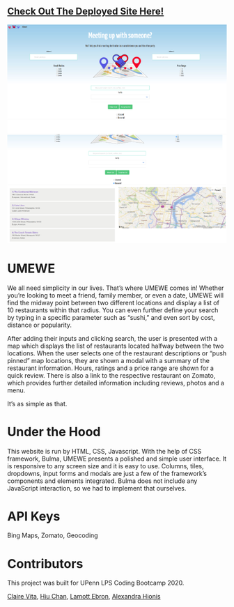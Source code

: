 ## [Check Out The Deployed Site Here!](https://oxfordblucher.github.io/Restaurant-Roulette/)

![Initial Page](/screenshots/initial_page.png "Initial Page")
![Sample Results](/screenshots/sample_results.png "Sample Results")

# UMEWE

We all need simplicity in our lives. That’s where UMEWE comes in! Whether you’re looking to meet a friend, family member, or even a date, UMEWE will find the midway point between two different locations and display a list of 10 restaurants within that radius. You can even further define your search by typing in a specific parameter such as “sushi,” and even sort by cost, distance or popularity. 

After adding their inputs and clicking search, the user is presented with a map which displays the list of restaurants located halfway between the two locations. When the user selects one of the restaurant descriptions or “push pinned” map locations, they are shown a modal with a summary of the restaurant information. Hours, ratings and a price range are shown for a quick review. There is also a link to the respective restaurant on Zomato, which provides further detailed information including reviews, photos and a menu. 

It’s as simple as that. 

# Under the Hood

This website is run by HTML, CSS, Javascript. With the help of CSS framework, Bulma, UMEWE presents a polished and simple user interface.  It is responsive to any screen size and it is easy to use. Columns, tiles, dropdowns, input forms and modals are just a few of the framework’s components and elements integrated. Bulma does not include any JavaScript interaction, so we had to implement that ourselves.




# API Keys

Bing Maps, Zomato, Geocoding

# Contributors

This project was built for UPenn LPS Coding Bootcamp 2020.

[Claire Vita]( https://github.com/clairevita), [Hiu Chan]( https://github.com/oxfordblucher), [Lamott Ebron]( https://github.com/lamottebron1), [Alexandra Hionis ]( https://github.com/Alexandra-Hionis)
